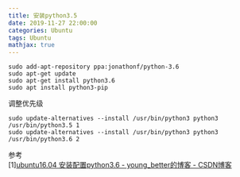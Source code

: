 ```yaml
---
title: 安装python3.5
date: 2019-11-27 22:00:00
categories: Ubuntu
tags: Ubuntu
mathjax: true
---
```


	sudo add-apt-repository ppa:jonathonf/python-3.6
	sudo apt-get update
	sudo apt-get install python3.6
	sudo apt install python3-pip
	
调整优先级

	sudo update-alternatives --install /usr/bin/python3 python3 /usr/bin/python3.5 1
	sudo update-alternatives --install /usr/bin/python3 python3 /usr/bin/python3.6 2



参考   
[1][ubuntu16.04 安装配置python3.6 - young_better的博客 - CSDN博客](https://blog.csdn.net/baidu_32392485/article/details/78588325)